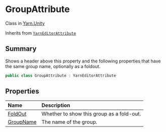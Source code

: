 # GroupAttribute

Class in [Yarn.Unity](/docs/api/csharp/yarn.unity.md)

Inherits from [`YarnEditorAttribute`](/docs/api/csharp/yarn.unity.yarneditorattribute.md)

## Summary


Shows a header above this property and the following properties that
have the same group name, optionally as a foldout.


```csharp
public class GroupAttribute : YarnEditorAttribute
```

## Properties

|Name|Description|
|:---|:---|
|[FoldOut](/docs/api/csharp/yarn.unity.groupattribute.foldout.md)|Whether to show this group as a fold-out.|
|[GroupName](/docs/api/csharp/yarn.unity.groupattribute.groupname.md)|The name of the group.|

